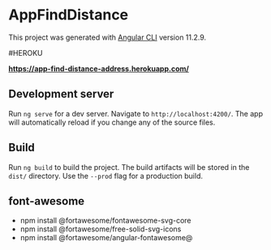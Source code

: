 # AppFindDistance

This project was generated with [Angular CLI](https://github.com/angular/angular-cli) version 11.2.9.

#HEROKU

**https://app-find-distance-address.herokuapp.com/**

## Development server

Run `ng serve` for a dev server. Navigate to `http://localhost:4200/`. The app will automatically reload if you change any of the source files.

## Build

Run `ng build` to build the project. The build artifacts will be stored in the `dist/` directory. Use the `--prod` flag for a production build.

## font-awesome
- npm install @fortawesome/fontawesome-svg-core
- npm install @fortawesome/free-solid-svg-icons
- npm install @fortawesome/angular-fontawesome@<version>
